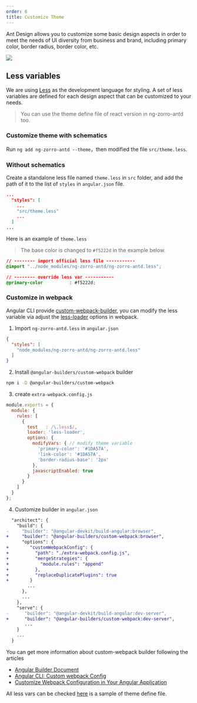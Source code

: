 ```yaml
---
order: 6
title: Customize Theme
---
```


Ant Design allows you to customize some basic design aspects in order to meet the needs of UI diversity from business and brand, including primary color, border radius, border color, etc.

![](https://zos.alipayobjects.com/rmsportal/zTFoszBtDODhXfLAazfSpYbSLSEeytoG.png)

## Less variables

We are using [Less](http://lesscss.org/) as the development language for styling. A set of less variables are defined for each design aspect that can be customized to your needs.

> You can use the theme define file of react version in ng-zorro-antd too.

### Customize theme with schematics

Run `ng add ng-zorro-antd --theme`，then modified the file `src/theme.less`.

### Without schematics

Create a standalone less file named `theme.less` in `src` folder, and add the path of it to the list of `styles` in `angular.json` file.

```json
...
  "styles": [
    ...
    "src/theme.less"
    ...
  ]
...
```

Here is an example of `theme.less`
> The base color is changed to `#f5222d` in the example below.

```css
// -------- import official less file -----------
@import "../node_modules/ng-zorro-antd/ng-zorro-antd.less";

// -------- override less var -----------
@primary-color          : #f5222d;
```


### Customize in webpack

Angular CLI provide [custom-webpack-builder](https://www.npmjs.com/package/@angular-builders/custom-webpack), you can modify the less variable via adjust the [less-loader](https://github.com/webpack-contrib/less-loader) options in webpack.

1. Import `ng-zorro-antd.less` in `angular.json`

```json
{
  "styles": [
    "node_modules/ng-zorro-antd/ng-zorro-antd.less"
  ]
}
```

2. Install `@angular-builders/custom-webpack` builder

```bash
npm i -D @angular-builders/custom-webpack
```

3. create `extra-webpack.config.js`

```javascript
module.exports = {
  module: {
    rules: [
      {
        test   : /\.less$/,
        loader: 'less-loader',
        options: {
          modifyVars: { // modify theme variable
            'primary-color': '#1DA57A',
            'link-color': '#1DA57A',
            'border-radius-base': '2px'
          },
          javascriptEnabled: true
        }
      }
    ]
  }
};

```

4. Customize builder in `angular.json`

```diff
  "architect": {
    "build": {
-     "builder": "@angular-devkit/build-angular:browser",
+     "builder": "@angular-builders/custom-webpack:browser",
      "options": {
+        "customWebpackConfig": {
+          "path": "./extra-webpack.config.js",
+          "mergeStrategies": {
+            "module.rules": "append"
+          },
+          "replaceDuplicatePlugins": true
+        }
        ...
      },
      ...
    },
    "serve": {
-      "builder": "@angular-devkit/build-angular:dev-server",
+      "builder": "@angular-builders/custom-webpack:dev-server",
       ...
    }
    ...
  }
```
You can get more information about custom-webpack builder following the articles

* [Angular Builder Document](https://www.npmjs.com/package/@angular-builders/custom-webpack)
* [Angular CLI: Custom webpack Config](https://alligator.io/angular/custom-webpack-config/)
* [Customize Webpack Configuration in Your Angular Application](https://netbasal.com/customize-webpack-configuration-in-your-angular-application-d09683f6bd22)

All less vars can be checked [here](https://github.com/NG-ZORRO/ng-zorro-antd/blob/master/scripts/site/_site/doc/theme.less) is a sample of theme define file.

